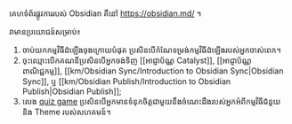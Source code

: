 គេហទំព័រផ្លូវការរបស់ Obsidian គឺនៅ https://obsidian.md/ ។

វាមានប្រយោជន៍សម្រាប់៖

1. ចាប់យកកម្មវិធីដំឡើងចុងក្រោយបំផុត ប្រសិនបើកំណែទម្រង់កម្មវិធីដំឡើងរបស់អ្នកចាស់ពេក។
2. ចុះឈ្មោះបើកគណនីប្រសិនបើអ្នកចង់ទិញ [[អាជ្ញាប័ណ្ណ Catalyst]], [[អាជ្ញាប័ណ្ណពាណិជ្ជកម្ម]], [[km/Obsidian Sync/Introduction to Obsidian Sync|Obsidian Sync]], ឬ [[km/Obsidian Publish/Introduction to Obsidian Publish|Obsidian Publish]];
3. លេង [quiz game](https://obsidian.md/quiz) ប្រសិនបើអ្នកមានទំនុកចិត្តជាមួយនឹងចំណេះដឹងរបស់អ្នកអំពីកម្មវិធីជំនួយ និង Theme របស់សហគមន៍។
